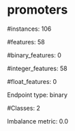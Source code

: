 # promoters

#instances: 106

#features: 58

  #binary_features: 0

  #integer_features: 58

  #float_features: 0

Endpoint type: binary

#Classes: 2

Imbalance metric: 0.0

